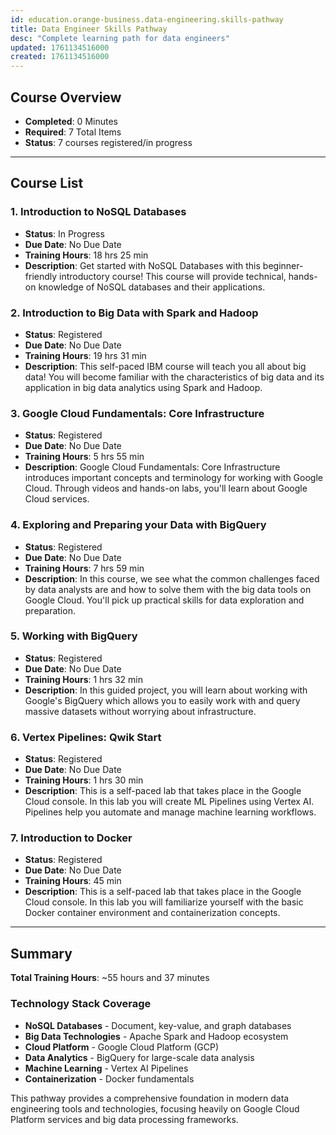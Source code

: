 ```yaml
---
id: education.orange-business.data-engineering.skills-pathway
title: Data Engineer Skills Pathway
desc: "Complete learning path for data engineers"
updated: 1761134516000
created: 1761134516000
---
```



## Course Overview

- **Completed**: 0 Minutes
- **Required**: 7 Total Items
- **Status**: 7 courses registered/in progress

---

## Course List

### 1. Introduction to NoSQL Databases

- **Status**: In Progress
- **Due Date**: No Due Date
- **Training Hours**: 18 hrs 25 min
- **Description**: Get started with NoSQL Databases with this beginner-friendly introductory course! This course will provide technical, hands-on knowledge of NoSQL databases and their applications.

### 2. Introduction to Big Data with Spark and Hadoop

- **Status**: Registered
- **Due Date**: No Due Date
- **Training Hours**: 19 hrs 31 min
- **Description**: This self-paced IBM course will teach you all about big data! You will become familiar with the characteristics of big data and its application in big data analytics using Spark and Hadoop.

### 3. Google Cloud Fundamentals: Core Infrastructure

- **Status**: Registered
- **Due Date**: No Due Date
- **Training Hours**: 5 hrs 55 min
- **Description**: Google Cloud Fundamentals: Core Infrastructure introduces important concepts and terminology for working with Google Cloud. Through videos and hands-on labs, you'll learn about Google Cloud services.

### 4. Exploring and Preparing your Data with BigQuery

- **Status**: Registered
- **Due Date**: No Due Date
- **Training Hours**: 7 hrs 59 min
- **Description**: In this course, we see what the common challenges faced by data analysts are and how to solve them with the big data tools on Google Cloud. You'll pick up practical skills for data exploration and preparation.

### 5. Working with BigQuery

- **Status**: Registered
- **Due Date**: No Due Date
- **Training Hours**: 1 hrs 32 min
- **Description**: In this guided project, you will learn about working with Google's BigQuery which allows you to easily work with and query massive datasets without worrying about infrastructure.

### 6. Vertex Pipelines: Qwik Start

- **Status**: Registered
- **Due Date**: No Due Date
- **Training Hours**: 1 hrs 30 min
- **Description**: This is a self-paced lab that takes place in the Google Cloud console. In this lab you will create ML Pipelines using Vertex AI. Pipelines help you automate and manage machine learning workflows.

### 7. Introduction to Docker

- **Status**: Registered
- **Due Date**: No Due Date
- **Training Hours**: 45 min
- **Description**: This is a self-paced lab that takes place in the Google Cloud console. In this lab you will familiarize yourself with the basic Docker container environment and containerization concepts.

---

## Summary

**Total Training Hours**: ~55 hours and 37 minutes

### Technology Stack Coverage

- **NoSQL Databases** - Document, key-value, and graph databases
- **Big Data Technologies** - Apache Spark and Hadoop ecosystem
- **Cloud Platform** - Google Cloud Platform (GCP)
- **Data Analytics** - BigQuery for large-scale data analysis
- **Machine Learning** - Vertex AI Pipelines
- **Containerization** - Docker fundamentals

This pathway provides a comprehensive foundation in modern data engineering tools and technologies, focusing heavily on Google Cloud Platform services and big data processing frameworks.
